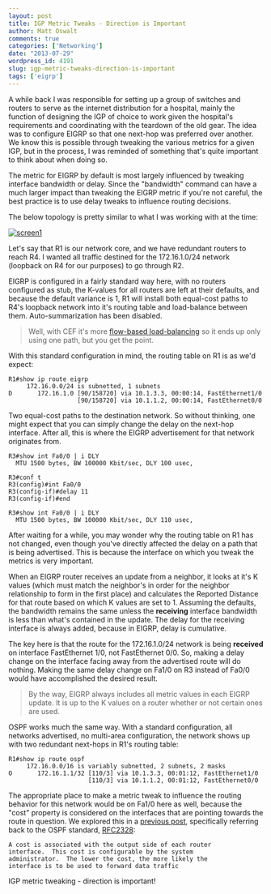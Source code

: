 ```yaml
---
layout: post
title: IGP Metric Tweaks - Direction is Important
author: Matt Oswalt
comments: true
categories: ['Networking']
date: "2013-07-29"
wordpress_id: 4191
slug: igp-metric-tweaks-direction-is-important
tags: ['eigrp']
---
```



A while back I was responsible for setting up a group of switches and routers to serve as the internet distribution for a hospital, mainly the function of designing the IGP of choice to work given the hospital's requirements and coordinating with the teardown of the old gear. The idea was to configure EIGRP so that one next-hop was preferred over another. We know this is possible through tweaking the various metrics for a given IGP, but in the process, I was reminded of something that's quite important to think about when doing so.

The metric for EIGRP by default is most largely influenced by tweaking interface bandwidth or delay. Since the "bandwidth" command can have a much larger impact than tweaking the EIGRP metric if you're not careful, the best practice is to use delay tweaks to influence routing decisions.

The below topology is pretty similar to what I was working with at the time:

[![screen1](assets/2013/07/screen1.png)](assets/2013/07/screen1.png)

Let's say that R1 is our network core, and we have redundant routers to reach R4. I wanted all traffic destined for the 172.16.1.0/24 network (loopback on R4 for our purposes) to go through R2.

EIGRP is configured in a fairly standard way here, with no routers configured as stub, the K-values for all routers are left at their defaults, and because the default variance is 1, R1 will install both equal-cost paths to R4's loopback network into it's routing table and load-balance between them. Auto-summarization has been disabled.

> Well, with CEF it's more [flow-based load-balancing](https://keepingitclassless.net/2013/04/igp-route-multipathing/) so it ends up only using one path, but you get the point.

With this standard configuration in mind, the routing table on R1 is as we'd expect:
    
    R1#show ip route eigrp
         172.16.0.0/24 is subnetted, 1 subnets
    D       172.16.1.0 [90/158720] via 10.1.3.3, 00:00:14, FastEthernet1/0
                       [90/158720] via 10.1.1.2, 00:00:14, FastEthernet0/0

Two equal-cost paths to the destination network. So without thinking, one might expect that you can simply change the delay on the next-hop interface. After all, this is where the EIGRP advertisement for that network originates from.
    
    R3#show int Fa0/0 | i DLY
      MTU 1500 bytes, BW 100000 Kbit/sec, DLY 100 usec, 
    
    R3#conf t
    R3(config)#int Fa0/0
    R3(config-if)#delay 11
    R3(config-if)#end
    
    R3#show int Fa0/0 | i DLY
      MTU 1500 bytes, BW 100000 Kbit/sec, DLY 110 usec,

After waiting for a while, you may wonder why the routing table on R1 has not changed, even though you've directly affected the delay on a path that is being advertised. This is because the interface on which you tweak the metrics is very important.

When an EIGRP router receives an update from a neighbor, it looks at it's K values (which must match the neighbor's in order for the neighbor relationship to form in the first place) and calculates the Reported Distance for that route based on which K values are set to 1. Assuming the defaults, the bandwidth remains the same unless the **receiving** interface bandwidth is less than what's contained in the update. The delay for the receiving interface is always added, because in EIGRP, delay is cumulative.

The key here is that the route for the 172.16.1.0/24 network is being **received** on interface FastEthernet 1/0, not FastEthernet 0/0. So, making a delay change on the interface facing away from the advertised route will do nothing. Making the same delay change on Fa1/0 on R3 instead of Fa0/0 would have accomplished the desired result.

> By the way, EIGRP always includes all metric values in each EIGRP update. It is up to the K values on a router whether or not certain ones are used.

OSPF works much the same way. With a standard configuration, all networks advertised, no multi-area configuration, the network shows up with two redundant next-hops in R1's routing table:

    R1#show ip route ospf
         172.16.0.0/16 is variably subnetted, 2 subnets, 2 masks
    O       172.16.1.1/32 [110/3] via 10.1.3.3, 00:01:12, FastEthernet1/0
                          [110/3] via 10.1.1.2, 00:01:12, FastEthernet0/0

The appropriate place to make a metric tweak to influence the routing behavior for this network would be on Fa1/0 here as well, because the "cost" property is considered on the interfaces that are pointing towards the route in question. We explored this in a [previous post](https://keepingitclassless.net/2013/04/multi-vendor-ospf-cost-calculations/), specifically referring back to the OSPF standard, [RFC2328](http://tools.ietf.org/html/rfc2328#page-18):

    A cost is associated with the output side of each router
    interface.  This cost is configurable by the system
    administrator.  The lower the cost, the more likely the
    interface is to be used to forward data traffic

IGP metric tweaking - direction is important!
